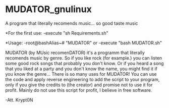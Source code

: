 # MUDATOR_gnulinux
A program that literally recomends music... so good taste music

*For the first use:
    -execute "sh Requirements.sh"
    
*Usage:
    -root@bashAlias~#  "MUDATOR" 
    or
    -execute "bash MUDATOR.sh"
    
    
MUDATOR (by MUsic recomenDATOR) it's a programm that literally recomends music by genre. So if you like rock (for example.) you can listen some good rock songs that probably you don't know. Or if you heard a song that you liked at a party and you don't know the name, you might find it if you know the genre... There is so many uses for MUDATOR!
You can use the code and apply reverse engineering to add the script to your program, only if you give the credits to <Krypt0N> (the creator) and promise not to use it for profit. Mainly do not use this script for profit, I believe in free software.
  
 -Att. Krypt0N 

